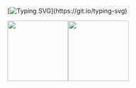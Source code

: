 [![Typing SVG](https://readme-typing-svg.demolab.com/?color=474B50&lines=Hi%2C+I'm+丶恩嗯+%F0%9F%91%8B;祝你快乐，不止今天!&center=true&size=27")](https://git.io/typing-svg)

<img align="" height="137px" src="https://github-readme-stats.vercel.app/api?username=yinanno&hide_title=true&hide_border=true&show_icons=true&include_all_commits=true&line_height=21&theme=graywhite&locale=cn&hide=commits,contribs" /><img align="" height="137px" src="https://github-readme-stats.vercel.app/api/top-langs/?username=yinanno&hide_title=true&hide_border=true&layout=compact&theme=graywhite&locale=cn" />
